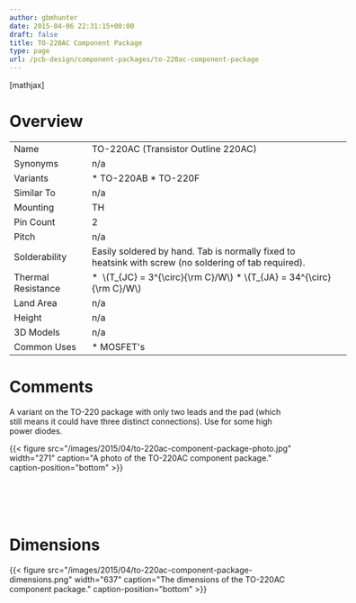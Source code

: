 ```yaml
---
author: gbmhunter
date: 2015-04-06 22:31:15+00:00
draft: false
title: TO-220AC Component Package
type: page
url: /pcb-design/component-packages/to-220ac-component-package
---
```


[mathjax]

# Overview

<table style="width: 600px;" ><tbody ><tr >
<td >Name
</td>
<td >TO-220AC (Transistor Outline 220AC)
</td></tr><tr >
<td >Synonyms
</td>
<td >n/a
</td></tr><tr >
<td >Variants
</td>
<td >  * TO-220AB  * TO-220F
</td></tr><tr >
<td >Similar To
</td>
<td >n/a
</td></tr><tr >
<td >Mounting
</td>
<td >TH
</td></tr><tr >
<td >Pin Count
</td>
<td >2
</td></tr><tr >
<td >Pitch
</td>
<td >n/a
</td></tr><tr >
<td >Solderability
</td>
<td >Easily soldered by hand. Tab is normally fixed to heatsink with screw (no soldering of tab required).
</td></tr><tr >
<td >Thermal Resistance
</td>
<td >  *  \(T_{JC} = 3^{\circ}{\rm C}/W\)  * \(T_{JA} = 34^{\circ}{\rm C}/W\)
</td>
<td >

</td></tr><tr >
<td >Land Area
</td>
<td >n/a
</td></tr><tr >
<td >Height
</td>
<td >n/a
</td></tr><tr >
<td >3D Models
</td>
<td >n/a
</td></tr><tr >
<td >Common Uses
</td>
<td >  * MOSFET's
</td></tr></tbody></table>

# Comments

A variant on the TO-220 package with only two leads and the pad (which still means it could have three distinct connections). Use for some high power diodes.

{{< figure src="/images/2015/04/to-220ac-component-package-photo.jpg" width="271" caption="A photo of the TO-220AC component package." caption-position="bottom" >}}

#  

# Dimensions

{{< figure src="/images/2015/04/to-220ac-component-package-dimensions.png" width="637" caption="The dimensions of the TO-220AC component package." caption-position="bottom" >}}
